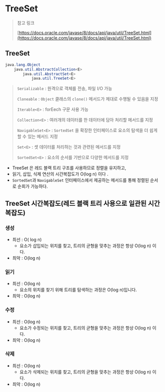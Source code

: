 # TreeSet

> 참고 링크&#x20;
>
> [https://docs.oracle.com/javase/8/docs/api/java/util/TreeSet.html](https://docs.oracle.com/javase/8/docs/api/java/util/TreeSet.html)

## TreeSet

```java
java.lang.Object
    java.util.AbstractCollection<E>
        java.util.AbstractSet<E>
            java.util.TreeSet<E>
```

> `Serializable` : 원격으로 객체를 전송, 파일 I/O 가능
>
> `Cloneable` : `Object` 클래스의 `clone()` 메서드가 제대로 수행될 수 있음을 지정
>
> `Iterable<E>` : forEech 구문 사용 가능
>
> `Collection<E>` : 여러개의 데이터를 한 데이터에 담아 처리할 메서드를 지정
>
> `NavigableSet<E>` : `SortedSet` 을 확장한 인터페이스로 요소의 탐색을 더 쉽게 할 수 있는 메서드 지정
>
> `Set<E>` : 셋 데이터를 처리하는 것과 관련된 메서드를 지정
>
> `SortedSet<E>` : 요소의 순서를 기반으로 다양한 메서드를 지정&#x20;

* TreeSet 은 레드 블랙 트리 구조를 사용하므로 정렬을 유지하고, &#x20;
* 읽기, 삽입, 식제 연산의 시간복잡도가 O(log n)  이다 .
* `SortedSet`과 `NavigableSet` 인터페이스에서 제공하는 메서드를 통해 정렬된  순서로 순회가 가능하다.&#x20;

## TreeSet 시간복잡도(레드 블랙 트리 사용으로 일관된 시간복잡도)&#x20;

### 생성&#x20;

* 최선 : O( log n)
  * 요소가 삽입되는 위치를 찾고, 트리의 균형을 맞추는 과정은 항상 O(log n) 이다.&#x20;
* 최악 : O(log n)&#x20;

### 읽기

* 최선 : O(log n)
  * 요소의 위치를 찾기 위해 트리를 탐색하는 과정은 O(log n)입니다.
* 최악 : O(log n) &#x20;

### 수정

* 최선 : O(log n)
  * 요소가 수정되는 위치를 찾고, 트리의 균형을 맞추는 과정은 항상 O(log n) 이다.&#x20;
* 최악 : O(log n) &#x20;

### 삭제&#x20;

* 최선 : O(log n)
  * 요소가 삭제되는 위치를 찾고, 트리의 균형을 맞추는 과정은 항상 O(log n) 이다.&#x20;
* 최악 : O(log n) &#x20;
